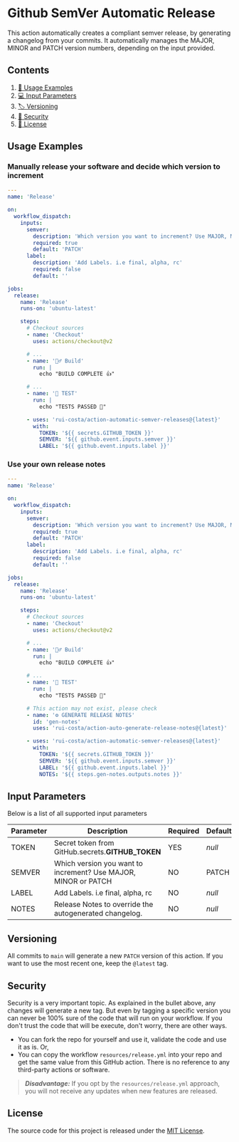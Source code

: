 # Github SemVer Automatic Release

This action automatically creates a compliant semver release, by generating a changelog from your commits. It automatically manages the MAJOR, MINOR and PATCH version numbers, depending on the input provided.

## Contents

1. [🚀 Usage Examples](#usage-examples)
1. [💻 Input Parameters](#input-parameter)
1. [🏷 Versioning](#versioning)
1. [🔐 Security](#security)
1. [📜 License](#license)

## Usage Examples

### Manually release your software and decide which version to increment

```yml
---
name: 'Release'

on:
  workflow_dispatch:
    inputs:
      semver:
        description: 'Which version you want to increment? Use MAJOR, MINOR or PATCH'
        required: true
        default: 'PATCH'
      label:
        description: 'Add Labels. i.e final, alpha, rc'
        required: false
        default: ''

jobs:
  release:
    name: 'Release'
    runs-on: 'ubuntu-latest'

    steps:
      # Checkout sources
      - name: 'Checkout'
        uses: actions/checkout@v2

      # ...
      - name: '👷‍♂️ Build'
        run: |
          echo "BUILD COMPLETE 👍"

      # ...
      - name: '🧪 TEST'
        run: |
          echo "TESTS PASSED 🎉"

      - uses: 'rui-costa/action-automatic-semver-releases@{latest}'
        with:
          TOKEN: '${{ secrets.GITHUB_TOKEN }}'
          SEMVER: '${{ github.event.inputs.semver }}'
          LABEL: '${{ github.event.inputs.label }}'
```

### Use your own release notes

```yml
---
name: 'Release'

on:
  workflow_dispatch:
    inputs:
      semver:
        description: 'Which version you want to increment? Use MAJOR, MINOR or PATCH'
        required: true
        default: 'PATCH'
      label:
        description: 'Add Labels. i.e final, alpha, rc'
        required: false
        default: ''

jobs:
  release:
    name: 'Release'
    runs-on: 'ubuntu-latest'

    steps:
      # Checkout sources
      - name: 'Checkout'
        uses: actions/checkout@v2

      # ...
      - name: '👷‍♂️ Build'
        run: |
          echo "BUILD COMPLETE 👍"

      # ...
      - name: '🧪 TEST'
        run: |
          echo "TESTS PASSED 🎉"

      # This action may not exist, please check
      - name: '⚙ GENERATE RELEASE NOTES'
        id: 'gen-notes'
        uses: 'rui-costa/action-auto-generate-release-notes@{latest}'

      - uses: 'rui-costa/action-automatic-semver-releases@{latest}'
        with:
          TOKEN: '${{ secrets.GITHUB_TOKEN }}'
          SEMVER: '${{ github.event.inputs.semver }}'
          LABEL: '${{ github.event.inputs.label }}'
          NOTES: '${{ steps.gen-notes.outputs.notes }}'
```

## Input Parameters

Below is a list of all supported input parameters

| Parameter | Description                                                    | Required | Default |
| --------- | -------------------------------------------------------------- | -------- | ------- |
| TOKEN     | Secret token from GitHub.secrets.**GITHUB_TOKEN**              | YES      | _null_  |
| SEMVER    | Which version you want to increment? Use MAJOR, MINOR or PATCH | NO       | PATCH   |
| LABEL     | Add Labels. i.e final, alpha, rc                               | NO       | _null_  |
| NOTES     | Release Notes to override the autogenerated changelog.         | NO       | _null_  |

## Versioning

All commits to `main` will generate a new `PATCH` version of this action. If you want to use the most recent one, keep the `@latest` tag.

## Security

Security is a very important topic. As explained in the bullet above, any changes will generate a new tag. But even by tagging a specific version you can never be 100% sure of the code that will run on your workflow. If you don't trust the code that will be execute, don't worry, there are other ways.

- You can fork the repo for yourself and use it, validate the code and use it as is. Or,
- You can copy the workflow `resources/release.yml` into your repo and get the same value from this GitHub action. There is no reference to any third-party actions or software.

> **_Disadvantage:_** If you opt by the `resources/release.yml` approach, you will not receive any updates when new features are released.

## License

The source code for this project is released under the [MIT License](https://mit-license.org/).
